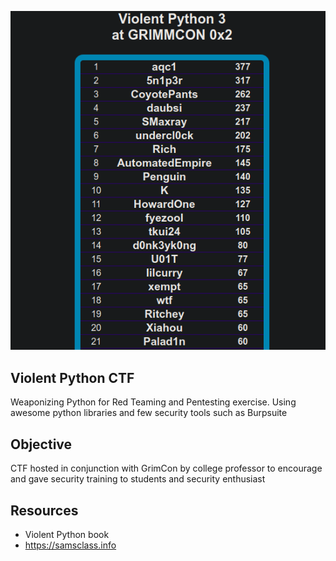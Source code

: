 ![scoreboard](scoreboard.png)

## Violent Python CTF
Weaponizing Python for Red Teaming and Pentesting exercise. 
Using awesome python libraries and few security tools such as Burpsuite

## Objective
CTF hosted in conjunction with GrimCon by college professor to encourage and gave security training to students and security enthusiast

## Resources
- Violent Python book
- https://samsclass.info
